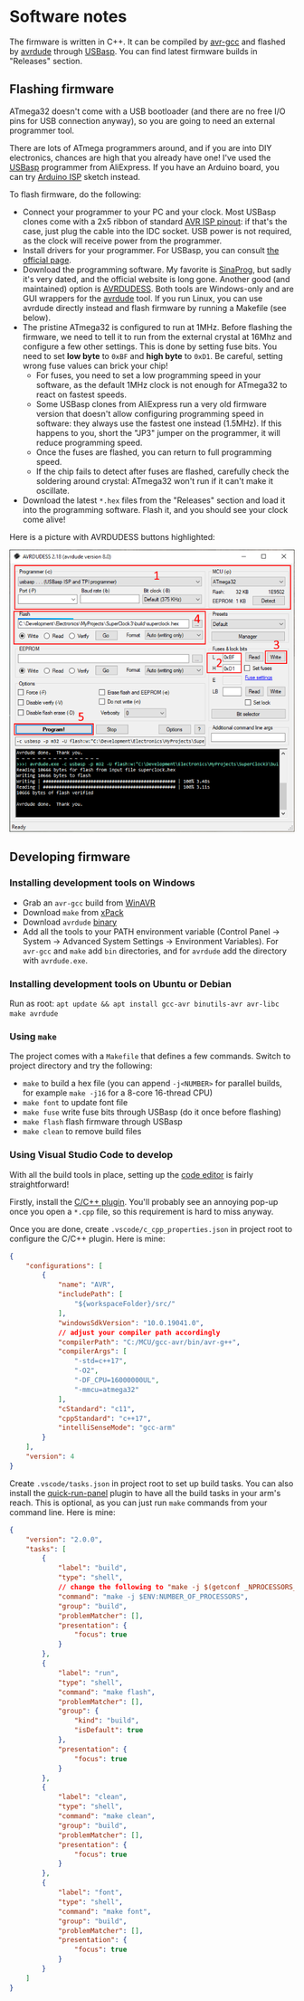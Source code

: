 # Software notes

The firmware is written in C++. It can be compiled by [avr-gcc](avr-gcc) and flashed by [avrdude](https://github.com/avrdudes/avrdude) through [USBasp](https://www.fischl.de/usbasp/). You can find latest firmware builds in "Releases" section.

## Flashing firmware

ATmega32 doesn't come with a USB bootloader (and there are no free I/O pins for USB connection anyway), so you are going to need an external programmer tool.

There are lots of ATmega programmers around, and if you are into DIY electronics, chances are high that you already have one! I've used the [USBasp](https://www.fischl.de/usbasp/) programmer from AliExpress. If you have an Arduino board, you can try [Arduino ISP](https://docs.arduino.cc/built-in-examples/arduino-isp/ArduinoISP/) sketch
instead.

To flash firmware, do the following:

- Connect your programmer to your PC and your clock. Most USBasp clones come with a 2x5 ribbon of standard [AVR ISP pinout](https://en.m.wikipedia.org/wiki/File:Isp_headers.svg): if that's the case, just plug the cable into the IDC socket. USB power is not required, as the clock will receive power from the programmer.
- Install drivers for your programmer. For USBasp, you can consult [the official page](https://www.fischl.de/usbasp/).
- Download the programming software. My favorite is [SinaProg](https://cxem.net/software/download/SinaProg2.1.1.rar), but sadly it's very dated, and the official website is long gone. Another good (and maintained) option is [AVRDUDESS](https://github.com/ZakKemble/AVRDUDESS). Both tools are Windows-only and are GUI wrappers for the [avrdude](https://github.com/avrdudes/avrdude) tool. If you run Linux, you can use avrdude directly instead and flash firmware by running a Makefile (see below).
- The pristine ATmega32 is configured to run at 1MHz. Before flashing the firmware, we need to tell it to run from the external crystal at 16Mhz and configure a few other settings. This is done by setting fuse bits. You need to set **low byte** to `0xBF` and **high byte** to `0xD1`. Be careful, setting wrong fuse values can brick your chip!
    - For fuses, you need to set a low programming speed in your software, as the default 1MHz clock is not enough for ATmega32 to react on fastest speeds.
    - Some USBasp clones from AliExpress run a very old firmware version that doesn't allow configuring programming speed in software: they always use the fastest one instead (1.5MHz). If this happens to you, short the "JP3" jumper on the programmer, it will reduce programming speed.
    - Once the fuses are flashed, you can return to full programming speed.
    - If the chip fails to detect after fuses are flashed, carefully check the soldering around crystal: ATmega32 won't run if it can't make it oscillate.
- Download the latest `*.hex` files from the "Releases" section and load it into the programming software. Flash it, and you should see your clock come alive!

Here is a picture with AVRDUDESS buttons highlighted:

![AVRDUDESS UI](img/avdudess.png)

## Developing firmware

### Installing development tools on Windows

- Grab an `avr-gcc` build from [WinAVR](https://winavr.sourceforge.net/)
- Download `make` from [xPack](https://github.com/xpack-dev-tools/windows-build-tools-xpack)
- Download `avrdude` [binary](https://github.com/avrdudes/avrdude)
- Add all the tools to your PATH environment variable (Control Panel -> System -> Advanced System Settings -> Environment Variables). For `avr-gcc` and `make` add `bin` directories, and for `avrdude` add the directory with `avrdude.exe`.

### Installing development tools on Ubuntu or Debian

Run as root: `apt update && apt install gcc-avr binutils-avr avr-libc make avrdude`

### Using `make`

The project comes with a `Makefile` that defines a few commands. Switch to project directory and try the following:

- `make` to build a hex file (you can append `-j<NUMBER>` for parallel builds, for example `make -j16` for a 8-core 16-thread CPU)
- `make font` to update font file
- `make fuse` write fuse bits through USBasp (do it once before flashing)
- `make flash` flash firmware through USBasp
- `make clean` to remove build files

### Using Visual Studio Code to develop

With all the build tools in place, setting up the [code editor](https://code.visualstudio.com/) is fairly straightforward!

Firstly, install the [C/C++ plugin](https://code.visualstudio.com/docs/languages/cpp). You'll probably see an annoying pop-up once you open a `*.cpp` file, so this requirement is hard to miss anyway.

Once you are done, create `.vscode/c_cpp_properties.json` in project root to configure the C/C++ plugin. Here is mine:

```json
{
    "configurations": [
        {
            "name": "AVR",
            "includePath": [
                "${workspaceFolder}/src/"
            ],
            "windowsSdkVersion": "10.0.19041.0",
            // adjust your compiler path accordingly
            "compilerPath": "C:/MCU/gcc-avr/bin/avr-g++",
            "compilerArgs": [
                "-std=c++17",
                "-O2",
                "-DF_CPU=16000000UL",
                "-mmcu=atmega32"
            ],
            "cStandard": "c11",
            "cppStandard": "c++17",
            "intelliSenseMode": "gcc-arm"
        }
    ],
    "version": 4
}
```

Create `.vscode/tasks.json` in project root to set up build tasks. You can also install the [quick-run-panel](https://marketplace.visualstudio.com/items/?itemName=davehart.quick-run-panel) plugin to have all the build tasks in your arm's reach. This is optional, as you can just run `make` commands from your command line. Here is mine:

```json
{
    "version": "2.0.0",
    "tasks": [
        {
            "label": "build",
            "type": "shell",
            // change the following to "make -j $(getconf _NPROCESSORS_ONLN)" on Linux
            "command": "make -j $ENV:NUMBER_OF_PROCESSORS",
            "group": "build",
            "problemMatcher": [],
            "presentation": {
                "focus": true
            }
        },
        {
            "label": "run",
            "type": "shell",
            "command": "make flash",
            "problemMatcher": [],
            "group": {
                "kind": "build",
                "isDefault": true
            },
            "presentation": {
                "focus": true
            }
        },
        {
            "label": "clean",
            "type": "shell",
            "command": "make clean",
            "group": "build",
            "problemMatcher": [],
            "presentation": {
                "focus": true
            }
        },
        {
            "label": "font",
            "type": "shell",
            "command": "make font",
            "group": "build",
            "problemMatcher": [],
            "presentation": {
                "focus": true
            }
        }
    ]
}
```